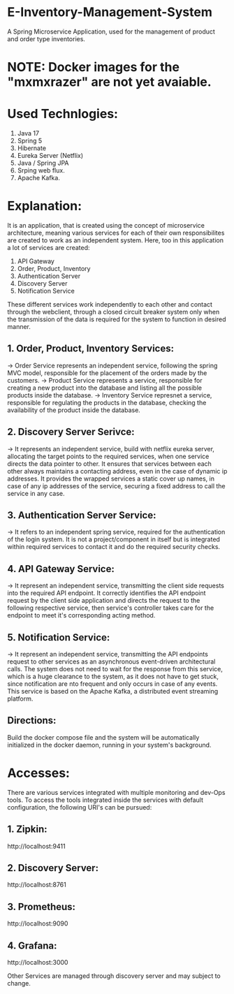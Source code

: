 # E-Inventory-Management-System
A Spring Microservice Application, used for the management of product and order type inventories.

# NOTE: Docker images for the "mxmxrazer" are not yet avaiable.

# Used Technlogies: 
1. Java 17
2. Spring 5
3. Hibernate
4. Eureka Server (Netflix)
5. Java / Spring JPA
6. Srping web flux.
7. Apache Kafka.

# Explanation: 

It is an application, that is created using the concept of microservice architecture, meaning various services for each of their own responsibilites are created to work as an independent system. Here, too in this application a lot of services are created: 
1. API Gateway
2. Order, Product, Inventory
3. Authentication Server
4. Discovery Server
5. Notification Service

These different services work independently to each other and contact through the webclient, through a closed circuit breaker system only when the transmission of the data is required for the system to function in desired manner. 

## 1. Order, Product, Inventory Services:
-> Order Service represents an independent service, following the spring MVC model, responsible for the placement of the orders made by the customers. 
-> Product Service represents a service, responsible for creating a new product into the database and listing all the possible products inside the database. 
-> Inventory Service represnet a service, responsible for regulating the products in the database, checking the availability of the product inside the database. 
  
## 2. Discovery Server Serivce: 
-> It represents an independent service, build with netflix eureka server, allocating the target points to the required services, when one service directs the data pointer to other. It ensures that 
   services between each other always maintains a contacting address, even in the case of dynamic ip addresses. It provides the wrapped services a static cover up names, in case of any ip addresses of the    service, securing a fixed address to call the service in any case.  

## 3. Authentication Server Service: 
-> It refers to an independent spring service, required for the authentication of the login system. It is not a project/component in itself but is integrated within required services to contact it and do     the required security checks.  

## 4. API Gateway Service: 
-> It represent an independent service, transmitting the client side requests into the required API endpoint. It correctly identifies the API endpoint request by the client side application and directs       the request to the following respective service, then service's controller takes care for the endpoint to meet it's corresponding acting method.    

## 5. Notification Service: 
-> It represent an independent service, transmitting the API endpoints request to other services as an asynchronous event-driven architectural calls. The system does not need to wait for the response from this service, which is a huge clearance to the system, as it does not have to get stuck, since notification are nto frequent and only occurs in case of any events. This service is based on the Apache Kafka, a distributed event streaming platform.

## Directions: 
Build the docker compose file and the system will be automatically initialized in the docker daemon, running in your system's background.

# Accesses: 
There are various services integrated with multiple monitoring and dev-Ops tools. To access the tools integrated inside the services with default configuration, the following URI's can be pursued: 

## 1. Zipkin: 
http://localhost:9411
## 2. Discovery Server: 
http://localhost:8761
## 3. Prometheus: 
http://localhost:9090
## 4. Grafana: 
http://localhost:3000

Other Services are managed through discovery server and may subject to change.

